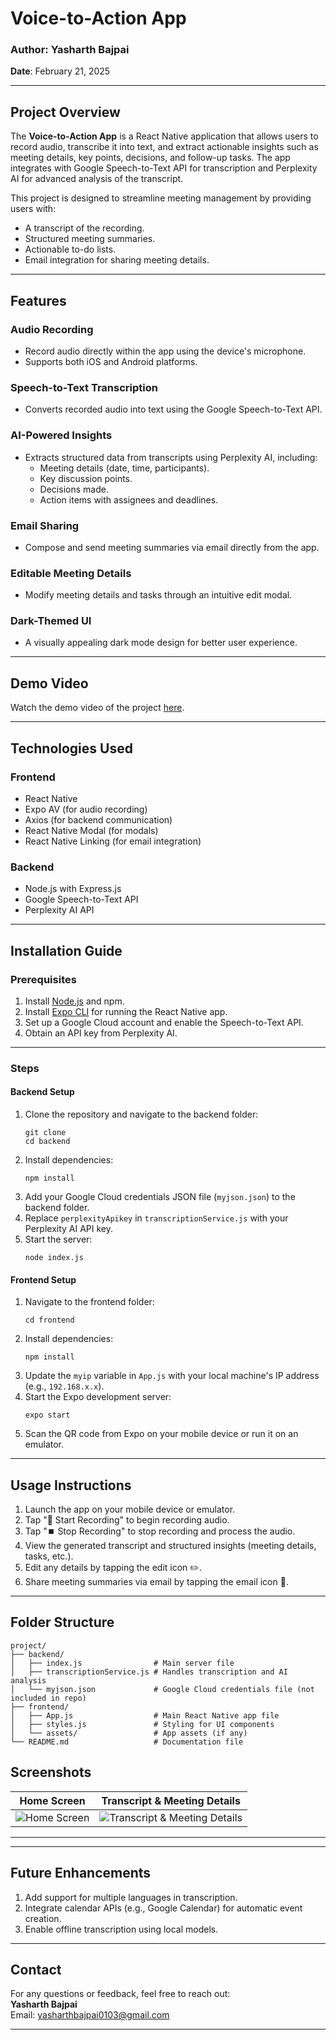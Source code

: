 
# **Voice-to-Action App**

### **Author**: Yasharth Bajpai  
**Date**: February 21, 2025  

---

## **Project Overview**

The **Voice-to-Action App** is a React Native application that allows users to record audio, transcribe it into text, and extract actionable insights such as meeting details, key points, decisions, and follow-up tasks. The app integrates with Google Speech-to-Text API for transcription and Perplexity AI for advanced analysis of the transcript.

This project is designed to streamline meeting management by providing users with:
- A transcript of the recording.
- Structured meeting summaries.
- Actionable to-do lists.
- Email integration for sharing meeting details.

---

## **Features**

### **Audio Recording**
- Record audio directly within the app using the device's microphone.
- Supports both iOS and Android platforms.

### **Speech-to-Text Transcription**
- Converts recorded audio into text using the Google Speech-to-Text API.

### **AI-Powered Insights**
- Extracts structured data from transcripts using Perplexity AI, including:
  - Meeting details (date, time, participants).
  - Key discussion points.
  - Decisions made.
  - Action items with assignees and deadlines.

### **Email Sharing**
- Compose and send meeting summaries via email directly from the app.

### **Editable Meeting Details**
- Modify meeting details and tasks through an intuitive edit modal.

### **Dark-Themed UI**
- A visually appealing dark mode design for better user experience.

---

## **Demo Video**

Watch the demo video of the project [here](https://mail.google.com/mail/u/0/#inbox/FMfcgzQZTMPKWbWVxZVxnhnVnSZFVvCT).

---

## **Technologies Used**

### **Frontend**
- React Native
- Expo AV (for audio recording)
- Axios (for backend communication)
- React Native Modal (for modals)
- React Native Linking (for email integration)

### **Backend**
- Node.js with Express.js
- Google Speech-to-Text API
- Perplexity AI API

---

## **Installation Guide**

### **Prerequisites**
1. Install [Node.js](https://nodejs.org/) and npm.
2. Install [Expo CLI](https://expo.dev/) for running the React Native app.
3. Set up a Google Cloud account and enable the Speech-to-Text API.
4. Obtain an API key from Perplexity AI.

---

### **Steps**

#### Backend Setup
1. Clone the repository and navigate to the backend folder:
   ```
   git clone 
   cd backend
   ```
2. Install dependencies:
   ```
   npm install
   ```
3. Add your Google Cloud credentials JSON file (`myjson.json`) to the backend folder.
4. Replace `perplexityApikey` in `transcriptionService.js` with your Perplexity AI API key.
5. Start the server:
   ```
   node index.js
   ```

#### Frontend Setup
1. Navigate to the frontend folder:
   ```
   cd frontend
   ```
2. Install dependencies:
   ```
   npm install
   ```
3. Update the `myip` variable in `App.js` with your local machine's IP address (e.g., `192.168.x.x`).
4. Start the Expo development server:
   ```
   expo start
   ```
5. Scan the QR code from Expo on your mobile device or run it on an emulator.

---

## **Usage Instructions**

1. Launch the app on your mobile device or emulator.
2. Tap "🎤 Start Recording" to begin recording audio.
3. Tap "⏹️ Stop Recording" to stop recording and process the audio.
4. View the generated transcript and structured insights (meeting details, tasks, etc.).
5. Edit any details by tapping the edit icon ✏️.
6. Share meeting summaries via email by tapping the email icon 📧.

---

## **Folder Structure**

```
project/
├── backend/
│   ├── index.js                # Main server file
│   ├── transcriptionService.js # Handles transcription and AI analysis
│   └── myjson.json             # Google Cloud credentials file (not included in repo)
├── frontend/
│   ├── App.js                  # Main React Native app file
│   ├── styles.js               # Styling for UI components
│   └── assets/                 # App assets (if any)
└── README.md                   # Documentation file
```

## **Screenshots**

| Home Screen | Transcript & Meeting Details |
|-------------|------------------------------|
| ![Home Screen](https://github.com/user-attachments/assets/359cbe47-2bb1-4d07-9195-06ab6557dd91) | ![Transcript & Meeting Details](https://github.com/user-attachments/assets/7b00c822-9f6d-488a-bf6c-2ef87585cb9b) |



---


---

## **Future Enhancements**

1. Add support for multiple languages in transcription.
2. Integrate calendar APIs (e.g., Google Calendar) for automatic event creation.
3. Enable offline transcription using local models.

---


## **Contact**

For any questions or feedback, feel free to reach out:  
**Yasharth Bajpai**  
Email: [yasharthbajpai0103@gmail.com](yasharthbajpai0103@gmail.com)

---
